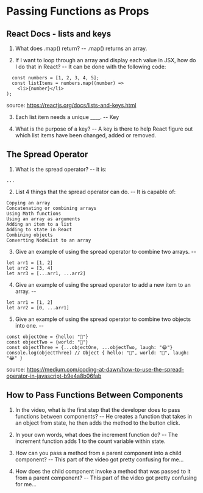 # Passing Functions as Props

## React Docs - lists and keys

1. What does .map() return?
-- .map() returns an array.

2. If I want to loop through an array and display each value in JSX, how do I do that in React?
-- It can be done with the following code:

```
  const numbers = [1, 2, 3, 4, 5];
  const listItems = numbers.map((number) =>
    <li>{number}</li>
);
```

source: https://reactjs.org/docs/lists-and-keys.html

3. Each list item needs a unique ____.
-- Key

4. What is the purpose of a key?
-- A key is there to help React figure out which list items have been changed, added or removed.

## The Spread Operator

1. What is the spread operator?
-- it is:
```
...
```

2. List 4 things that the spread operator can do.
-- It is capable of:
```
Copying an array
Concatenating or combining arrays
Using Math functions
Using an array as arguments
Adding an item to a list
Adding to state in React
Combining objects
Converting NodeList to an array
```

3. Give an example of using the spread operator to combine two arrays.
--
```
let arr1 = [1, 2]
let arr2 = [3, 4]
let arr3 = [...arr1, ...arr2]
```

4. Give an example of using the spread operator to add a new item to an array.
--
```
let arr1 = [1, 2]
let arr2 = [0, ...arr1]
```

5. Give an example of using the spread operator to combine two objects into one.
--
```
const objectOne = {hello: "🤪"}
const objectTwo = {world: "🐻"}
const objectThree = {...objectOne, ...objectTwo, laugh: "😂"}
console.log(objectThree) // Object { hello: "🤪", world: "🐻", laugh: "😂" }
```
source: https://medium.com/coding-at-dawn/how-to-use-the-spread-operator-in-javascript-b9e4a8b06fab

## How to Pass Functions Between Components

1. In the video, what is the first step that the developer does to pass functions between components?
-- He creates a function that takes in an object from state, he then adds the method to the button click.

2. In your own words, what does the increment function do?
-- The increment function adds 1 to the count variable within state.

3. How can you pass a method from a parent component into a child component?
-- This part of the video got pretty confusing for me... 

4. How does the child component invoke a method that was passed to it from a parent component?
-- This part of the video got pretty confusing for me...